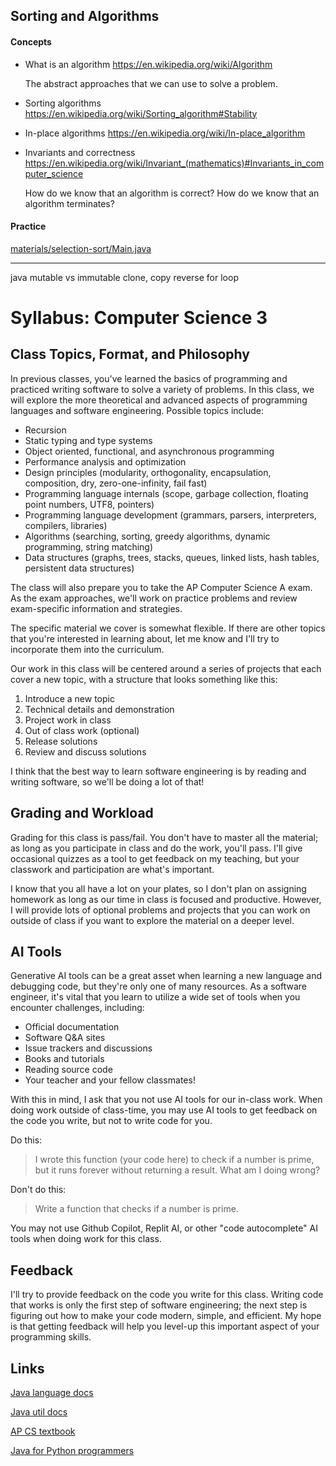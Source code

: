 ## Sorting and Algorithms

#### Concepts

- What is an algorithm https://en.wikipedia.org/wiki/Algorithm

  The abstract approaches that we can use to solve a problem.

- Sorting algorithms https://en.wikipedia.org/wiki/Sorting_algorithm#Stability

- In-place algorithms https://en.wikipedia.org/wiki/In-place_algorithm

- Invariants and correctness https://en.wikipedia.org/wiki/Invariant_(mathematics)#Invariants_in_computer_science

  How do we know that an algorithm is correct? How do we know that an algorithm terminates?

#### Practice

[materials/selection-sort/Main.java](materials/selection-sort/Main.java)

---

java mutable vs immutable
clone, copy
reverse for loop

# Syllabus: Computer Science 3

## Class Topics, Format, and Philosophy

In previous classes, you've learned the basics of programming and practiced writing software to solve a variety of problems. In this class, we will explore the more theoretical and advanced aspects of programming languages and software engineering. Possible topics include:

- Recursion
- Static typing and type systems
- Object oriented, functional, and asynchronous programming
- Performance analysis and optimization
- Design principles (modularity, orthogonality, encapsulation, composition, dry, zero-one-infinity, fail fast)
- Programming language internals (scope, garbage collection, floating point numbers, UTF8, pointers)
- Programming language development (grammars, parsers, interpreters, compilers, libraries)
- Algorithms (searching, sorting, greedy algorithms, dynamic programming, string matching)
- Data structures (graphs, trees, stacks, queues, linked lists, hash tables, persistent data structures)

The class will also prepare you to take the AP Computer Science A exam. As the exam approaches, we'll work on practice problems and review exam-specific information and strategies.

The specific material we cover is somewhat flexible. If there are other topics that you're interested in learning about, let me know and I'll try to incorporate them into the curriculum.

Our work in this class will be centered around a series of projects that each cover a new topic, with a structure that looks something like this:

1. Introduce a new topic
2. Technical details and demonstration
3. Project work in class
4. Out of class work (optional)
5. Release solutions
6. Review and discuss solutions

I think that the best way to learn software engineering is by reading and writing software, so we'll be doing a lot of that!

## Grading and Workload

Grading for this class is pass/fail. You don't have to master all the material; as long as you participate in class and do the work, you'll pass. I'll give occasional quizzes as a tool to get feedback on my teaching, but your classwork and participation are what's important.

I know that you all have a lot on your plates, so I don't plan on assigning homework as long as our time in class is focused and productive. However, I will provide lots of optional problems and projects that you can work on outside of class if you want to explore the material on a deeper level.

## AI Tools

Generative AI tools can be a great asset when learning a new language and debugging code, but they're only one of many resources. As a software engineer, it's vital that you learn to utilize a wide set of tools when you encounter challenges, including:

- Official documentation
- Software Q&A sites
- Issue trackers and discussions
- Books and tutorials
- Reading source code
- Your teacher and your fellow classmates!

With this in mind, I ask that you not use AI tools for our in-class work. When doing work outside of class-time, you may use AI tools to get feedback on the code you write, but not to write code for you.

Do this:

> I wrote this function (your code here) to check if a number is prime, but it runs forever without returning a result. What am I doing wrong?

Don't do this:

> Write a function that checks if a number is prime.

You may not use Github Copilot, Replit AI, or other "code autocomplete" AI tools when doing work for this class.

## Feedback

I'll try to provide feedback on the code you write for this class. Writing code that works is only the first step of software engineering; the next step is figuring out how to make your code modern, simple, and efficient. My hope is that getting feedback will help you level-up this important aspect of your programming skills.

## Links

[Java language docs](https://docs.oracle.com/en/java/javase/22/docs/api/java.base/java/lang/package-summary.html)

[Java util docs](https://docs.oracle.com/en/java/javase/22/docs/api/java.base/java/util/package-summary.html)

[AP CS textbook](https://runestone.academy/ns/books/published/csawesome/index.html)

[Java for Python programmers](https://runestone.academy/ns/books/published/java4python/index.html?mode=browsing)
